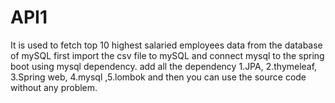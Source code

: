 # API1
It is used to fetch top 10 highest salaried employees data from the database of mySQL
first import the csv file to mySQL and connect mysql to the spring boot using mysql dependency.
add all the dependency 1.JPA, 2.thymeleaf, 3.Spring web, 4.mysql ,5.lombok
and then you can use the source code without any problem.
